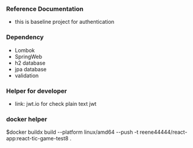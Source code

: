 ### Reference Documentation
* this is baseline project for authentication

###  Dependency

* Lombok
* SpringWeb
* h2 database
* jpa database
* validation

### Helper for developer
* link: jwt.io for check plain text jwt

### docker helper
  $docker buildx build --platform linux/amd64 --push -t reene44444/react-app:react-tic-game-test8 .

